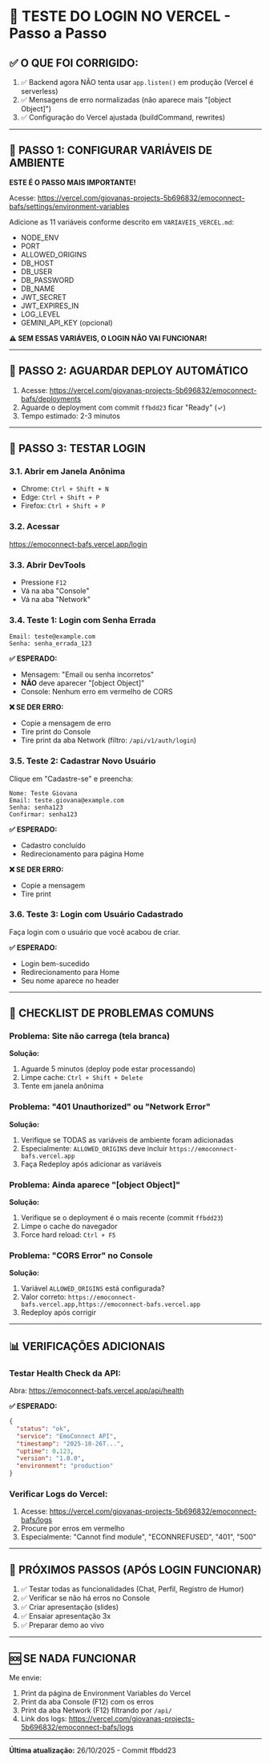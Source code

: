 # 🧪 TESTE DO LOGIN NO VERCEL - Passo a Passo

## ✅ O QUE FOI CORRIGIDO:

1. ✅ Backend agora NÃO tenta usar `app.listen()` em produção (Vercel é serverless)
2. ✅ Mensagens de erro normalizadas (não aparece mais "[object Object]")
3. ✅ Configuração do Vercel ajustada (buildCommand, rewrites)

---

## 🚨 PASSO 1: CONFIGURAR VARIÁVEIS DE AMBIENTE

**ESTE É O PASSO MAIS IMPORTANTE!**

Acesse: https://vercel.com/giovanas-projects-5b696832/emoconnect-bafs/settings/environment-variables

Adicione as 11 variáveis conforme descrito em `VARIAVEIS_VERCEL.md`:

- NODE_ENV
- PORT  
- ALLOWED_ORIGINS
- DB_HOST
- DB_USER
- DB_PASSWORD
- DB_NAME
- JWT_SECRET
- JWT_EXPIRES_IN
- LOG_LEVEL
- GEMINI_API_KEY (opcional)

**⚠️ SEM ESSAS VARIÁVEIS, O LOGIN NÃO VAI FUNCIONAR!**

---

## 🔄 PASSO 2: AGUARDAR DEPLOY AUTOMÁTICO

1. Acesse: https://vercel.com/giovanas-projects-5b696832/emoconnect-bafs/deployments
2. Aguarde o deployment com commit `ffbdd23` ficar "Ready" (✓)
3. Tempo estimado: 2-3 minutos

---

## 🧪 PASSO 3: TESTAR LOGIN

### 3.1. Abrir em Janela Anônima
- Chrome: `Ctrl + Shift + N`
- Edge: `Ctrl + Shift + P`
- Firefox: `Ctrl + Shift + P`

### 3.2. Acessar
https://emoconnect-bafs.vercel.app/login

### 3.3. Abrir DevTools
- Pressione `F12`
- Vá na aba "Console"
- Vá na aba "Network"

### 3.4. Teste 1: Login com Senha Errada
```
Email: teste@example.com
Senha: senha_errada_123
```

**✅ ESPERADO:**
- Mensagem: "Email ou senha incorretos"
- **NÃO** deve aparecer "[object Object]"
- Console: Nenhum erro em vermelho de CORS

**❌ SE DER ERRO:**
- Copie a mensagem de erro
- Tire print do Console
- Tire print da aba Network (filtro: `/api/v1/auth/login`)

### 3.5. Teste 2: Cadastrar Novo Usuário

Clique em "Cadastre-se" e preencha:
```
Nome: Teste Giovana
Email: teste.giovana@example.com
Senha: senha123
Confirmar: senha123
```

**✅ ESPERADO:**
- Cadastro concluído
- Redirecionamento para página Home

**❌ SE DER ERRO:**
- Copie a mensagem
- Tire print

### 3.6. Teste 3: Login com Usuário Cadastrado

Faça login com o usuário que você acabou de criar.

**✅ ESPERADO:**
- Login bem-sucedido
- Redirecionamento para Home
- Seu nome aparece no header

---

## 🐛 CHECKLIST DE PROBLEMAS COMUNS

### Problema: Site não carrega (tela branca)
**Solução:**
1. Aguarde 5 minutos (deploy pode estar processando)
2. Limpe cache: `Ctrl + Shift + Delete`
3. Tente em janela anônima

### Problema: "401 Unauthorized" ou "Network Error"
**Solução:**
1. Verifique se TODAS as variáveis de ambiente foram adicionadas
2. Especialmente: `ALLOWED_ORIGINS` deve incluir `https://emoconnect-bafs.vercel.app`
3. Faça Redeploy após adicionar as variáveis

### Problema: Ainda aparece "[object Object]"
**Solução:**
1. Verifique se o deployment é o mais recente (commit `ffbdd23`)
2. Limpe o cache do navegador
3. Force hard reload: `Ctrl + F5`

### Problema: "CORS Error" no Console
**Solução:**
1. Variável `ALLOWED_ORIGINS` está configurada?
2. Valor correto: `https://emoconnect-bafs.vercel.app,https://emoconnect-bafs.vercel.app`
3. Redeploy após corrigir

---

## 📊 VERIFICAÇÕES ADICIONAIS

### Testar Health Check da API:
Abra: https://emoconnect-bafs.vercel.app/api/health

**✅ ESPERADO:**
```json
{
  "status": "ok",
  "service": "EmoConnect API",
  "timestamp": "2025-10-26T...",
  "uptime": 0.123,
  "version": "1.0.0",
  "environment": "production"
}
```

### Verificar Logs do Vercel:
1. Acesse: https://vercel.com/giovanas-projects-5b696832/emoconnect-bafs/logs
2. Procure por erros em vermelho
3. Especialmente: "Cannot find module", "ECONNREFUSED", "401", "500"

---

## 💪 PRÓXIMOS PASSOS (APÓS LOGIN FUNCIONAR)

1. ✅ Testar todas as funcionalidades (Chat, Perfil, Registro de Humor)
2. ✅ Verificar se não há erros no Console
3. ✅ Criar apresentação (slides)
4. ✅ Ensaiar apresentação 3x
5. ✅ Preparar demo ao vivo

---

## 🆘 SE NADA FUNCIONAR

Me envie:
1. Print da página de Environment Variables do Vercel
2. Print da aba Console (F12) com os erros
3. Print da aba Network (F12) filtrando por `/api/`
4. Link dos logs: https://vercel.com/giovanas-projects-5b696832/emoconnect-bafs/logs

---

**Última atualização:** 26/10/2025 - Commit ffbdd23
